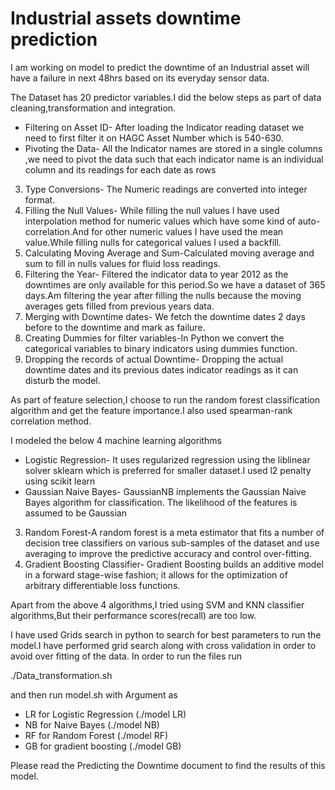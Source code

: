 # Industrial assets downtime prediction

I am working on model to predict the downtime of an Industrial asset will have a failure in next 48hrs based on its everyday sensor data.


The Dataset has 20 predictor variables.I did the below steps as part of data cleaning,transformation and integration.
- Filtering on Asset ID- After loading the Indicator reading dataset we need to first filter it on HAGC Asset Number which is 540-630.
- Pivoting the Data- All the Indicator names are stored in a single columns ,we need to pivot the data such that each indicator name is an individual column and its readings for each date as rows
3. Type Conversions-  The Numeric readings are converted into integer format.
4. Filling the Null Values- While filling the null values I have used interpolation method for numeric values which have some kind of auto-correlation.And for other numeric values I have used the mean value.While filling nulls for categorical values I used a backfill.
5. Calculating Moving Average and Sum-Calculated moving average and sum to fill in nulls values for fluid loss readings.
6. Filtering the Year- Filtered the indicator data to year 2012 as the downtimes are only available for this period.So we have a dataset of 365 days.Am filtering the year after filling the nulls because the moving averages gets filled from previous years data.
7. Merging with Downtime dates- We fetch the downtime dates 2 days before to the downtime and mark as failure.
8. Creating Dummies for filter variables-In Python we convert the categorical variables to binary indicators using dummies function.
9. Dropping the records of actual Downtime- Dropping the actual downtime dates and its previous dates indicator readings as it can disturb the model.



As part of feature selection,I choose to run the random forest classification algorithm and get the feature importance.I also used spearman-rank correlation method.



I modeled the below 4 machine learning algorithms
- Logistic Regression- It uses regularized regression using the liblinear solver sklearn which is preferred for smaller dataset.I used l2 penalty using scikit learn
- Gaussian Naive Bayes-  GaussianNB implements the Gaussian Naive Bayes algorithm for classification. The likelihood of the features is assumed to be Gaussian
3. Random Forest-A random forest is a meta estimator that fits a number of decision tree classifiers on various sub-samples of the dataset and use averaging to improve the predictive accuracy and control over-fitting.
4. Gradient Boosting Classifier- Gradient Boosting builds an additive model in a forward stage-wise fashion; it allows for the optimization of arbitrary differentiable loss functions. 

Apart from the above 4 algorithms,I tried using SVM and KNN classifier algorithms,But their performance scores(recall) are too low.

I have used Grids search in python to search for best parameters to run the model.I have performed grid search along with cross validation in order to avoid over fitting of the data.
In order to run the files run

./Data_transformation.sh

and then run model.sh with Argument as 
- LR for Logistic Regression  (./model LR)
- NB for Naive Bayes          (./model NB)  
- RF for Random Forest        (./model RF)
- GB for gradient boosting    (./model GB)

Please read the Predicting the Downtime document to find the results of this model.
